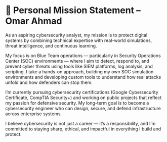 # 🧭 Personal Mission Statement – Omar Ahmad

As an aspiring cybersecurity analyst, my mission is to protect digital systems by combining technical expertise with real-world simulations, threat intelligence, and continuous learning. 

My focus is on Blue Team operations — particularly in Security Operations Center (SOC) environments — where I aim to detect, respond to, and prevent cyber threats using tools like SIEM platforms, log analysis, and scripting. I take a hands-on approach, building my own SOC simulation environments and developing custom tools to understand how real attacks unfold and how defenders can stop them.

I’m currently pursuing cybersecurity certifications (Google Cybersecurity Certificate, CompTIA Security+) and working on public projects that reflect my passion for defensive security. My long-term goal is to become a cybersecurity engineer who can design, secure, and defend infrastructure across enterprise systems.

I believe cybersecurity is not just a career — it’s a responsibility, and I’m committed to staying sharp, ethical, and impactful in everything I build and protect.

